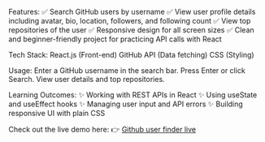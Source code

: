 Features:
  ✅ Search GitHub users by username
  ✅ View user profile details including avatar, bio, location, followers, and following count
  ✅ View top repositories of the user
  ✅ Responsive design for all screen sizes
  ✅ Clean and beginner-friendly project for practicing API calls with React

Tech Stack:
  React.js (Front-end)
  GitHub API (Data fetching)
  CSS (Styling)
  
Usage:
  Enter a GitHub username in the search bar.
  Press Enter or click Search.
  View user details and top repositories.
  
Learning Outcomes:
    ✨ Working with REST APIs in React
    ✨ Using useState and useEffect hooks
    ✨ Managing user input and API errors
    ✨ Building responsive UI with plain CSS
    
Check out the live demo here:
   👉 [Github user finder live](https://gitrepo-7krj.vercel.app/)





